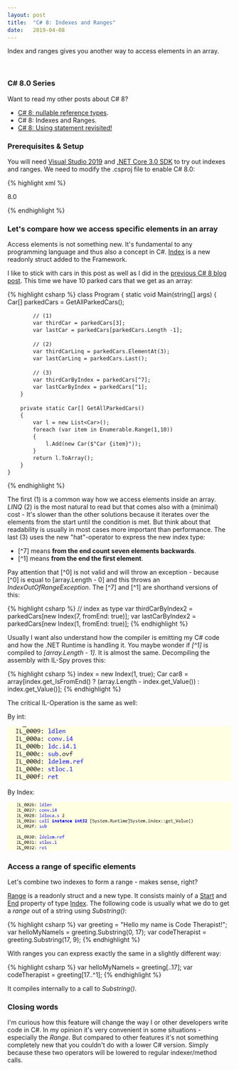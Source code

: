 ```yaml
---
layout: post
title:  "C# 8: Indexes and Ranges"
date:   2019-04-08
---
```


<p class="intro">
    <span class="dropcap">I</span>ndex and ranges gives you another way to access elements in an array.
</p>

<br/>

### C# 8.0 Series

Want to read my other posts about C# 8?

* <a href="https://codetherapist.github.io/blog/csharp8-nullable-ref-types/" target="_blank">C# 8: nullable reference types</a>.
* C# 8: Indexes and Ranges.
* <a href="https://codetherapist.github.io/blog/csharp8-using/" target="_blank"> C# 8: Using statement revisited!</a>

### Prerequisites & Setup

You will need [Visual Studio 2019](https://visualstudio.microsoft.com/vs/preview/) and [.NET Core 3.0 SDK](https://dotnet.microsoft.com/download/dotnet-core/3.0) to try out indexes and ranges. We need to modify the .csproj file to enable C# 8.0:

{% highlight xml %}

<LangVersion>8.0</LangVersion>

{% endhighlight %}

### Let's compare how we access specific elements in an array

Access elements is not something new. It's fundamental to any programming language and thus also a concept in C#.
<a href="https://github.com/dotnet/corefx/blob/master/src/Common/src/CoreLib/System/Index.cs" target="_blank">Index</a> is a new readonly struct added to the Framework.

I like to stick with cars in this post as well as I did in the <a href="https://codetherapist.github.io/blog/csharp8-nullable-ref-types/" target="_blank">previous C# 8 blog post</a>.
This time we have 10 parked cars that we get as an array:

{% highlight csharp %}
    class Program
    {
        static void Main(string[] args)
        {
            Car[] parkedCars = GetAllParkedCars();

            // (1)
            var thirdCar = parkedCars[3];
            var lastCar = parkedCars[parkedCars.Length -1];

            // (2)
            var thirdCarLinq = parkedCars.ElementAt(3);
            var lastCarLinq = parkedCars.Last();

            // (3)
            var thirdCarByIndex = parkedCars[^7];
            var lastCarByIndex = parkedCars[^1];
        }

        private static Car[] GetAllParkedCars()
        {
            var l = new List<Car>();
            foreach (var item in Enumerable.Range(1,10))
            {
                l.Add(new Car($"Car {item}"));
            }
            return l.ToArray();
        }
    }
{% endhighlight %}

The first (1) is a common way how we access elements inside an array.
_LINQ_ (2) is the most natural to read but that comes also with a (minimal) cost - It's slower than the other solutions because it iterates over the elements from the start until the condition is met. But think about that readability is usually in most cases more important than performance.
The last (3) uses the new "hat"-operator to express the new index type:

* [^7] means **from the end count seven elements backwards**.
* [^1] means **from the end the first element**.

Pay attention that [^0] is not valid and will throw an exception - because [^0] is equal to [array.Length - 0] and this throws an _IndexOutOfRangeException_.
The [^7] and [^1] are shorthand versions of this:

{% highlight csharp %}
        // index as type
        var thirdCarByIndex2 = parkedCars[new Index(7, fromEnd: true)];
        var lastCarByIndex2 = parkedCars[new Index(1, fromEnd: true)];
{% endhighlight %}

Usually I want also understand how the compiler is emitting my C# code and how the .NET Runtime is handling it.
You maybe wonder if _[^1]_ is compiled to _[array.Length - 1]_.
It is almost the same. Decompiling the assembly with IL-Spy proves this:

{% highlight csharp %}
	index = new Index(1, true);
	Car car8 = array[index.get_IsFromEnd() ? (array.Length - index.get_Value()) : index.get_Value()];
{% endhighlight %}

The critical IL-Operation is the same as well:

By int:

![array-length-sub-int](/assets/img/csharp8-indices-ranges/array-length-sub-Int.png)

By Index:

![array-length-sub-index](/assets/img/csharp8-indices-ranges/array-length-sub-index.png)

### Access a range of specific elements

Let's combine two indexes to form a range - makes sense, right?

<a href="https://github.com/dotnet/corefx/blob/master/src/Common/src/CoreLib/System/Range.cs" target="_blank"> Range</a>
 is a readonly struct and a new type. It consists mainly of a <a href="https://github.com/dotnet/corefx/blob/355917229c2e5a35b8ea7f14d5d6de2455c5dc1b/src/Common/src/CoreLib/System/Range.cs#L22" target="_blank">Start</a> and <a href="https://github.com/dotnet/corefx/blob/355917229c2e5a35b8ea7f14d5d6de2455c5dc1b/src/Common/src/CoreLib/System/Range.cs#L25" target="_blank">End</a> property of type <a href="https://github.com/dotnet/corefx/blob/master/src/Common/src/CoreLib/System/Index.cs" target="_blank"> Index</a>.
The following code is usually what we do to get a _range_ out of a string using _Substring()_:

{% highlight csharp %}
    var greeting = "Hello my name is Code Therapist!";
    var helloMyNameIs = greeting.Substring(0, 17);
    var codeTherapist = greeting.Substring(17, 9);
{% endhighlight %}

With ranges you can express exactly the same in a slightly different way:

{% highlight csharp %}
    var helloMyNameIs = greeting[..17];
    var codeTherapist = greeting[17..^1];
{% endhighlight %}

It compiles internally  to a call to _Substring()_.

### Closing words

I'm curious how this feature will change the way I or other developers write code in C#.
In my opinion it's very convenient in some situations - especially the _Range_.
But compared to other features it's not something completely new that you couldn't do with a lower C# version.
Simply because these two operators will be lowered to regular indexer/method calls.
